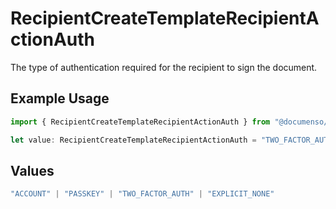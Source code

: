 # RecipientCreateTemplateRecipientActionAuth

The type of authentication required for the recipient to sign the document.

## Example Usage

```typescript
import { RecipientCreateTemplateRecipientActionAuth } from "@documenso/sdk-typescript/models/operations";

let value: RecipientCreateTemplateRecipientActionAuth = "TWO_FACTOR_AUTH";
```

## Values

```typescript
"ACCOUNT" | "PASSKEY" | "TWO_FACTOR_AUTH" | "EXPLICIT_NONE"
```